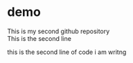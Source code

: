 # demo

This is my second github repository
<br>
This is the second line
<br>

this is the second line of code i am writng
